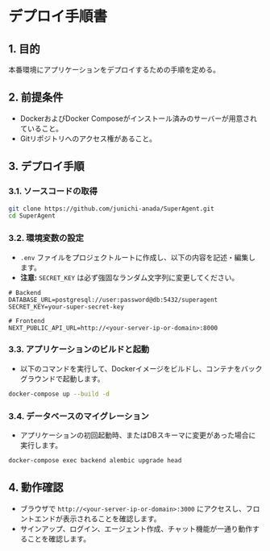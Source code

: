 # デプロイ手順書

## 1. 目的
本番環境にアプリケーションをデプロイするための手順を定める。

## 2. 前提条件
- DockerおよびDocker Composeがインストール済みのサーバーが用意されていること。
- Gitリポジトリへのアクセス権があること。

## 3. デプロイ手順

### 3.1. ソースコードの取得
```bash
git clone https://github.com/junichi-anada/SuperAgent.git
cd SuperAgent
```

### 3.2. 環境変数の設定
- `.env` ファイルをプロジェクトルートに作成し、以下の内容を記述・編集します。
- **注意:** `SECRET_KEY` は必ず強固なランダム文字列に変更してください。

```dotenv
# Backend
DATABASE_URL=postgresql://user:password@db:5432/superagent
SECRET_KEY=your-super-secret-key

# Frontend
NEXT_PUBLIC_API_URL=http://<your-server-ip-or-domain>:8000
```

### 3.3. アプリケーションのビルドと起動
- 以下のコマンドを実行して、Dockerイメージをビルドし、コンテナをバックグラウンドで起動します。

```bash
docker-compose up --build -d
```

### 3.4. データベースのマイグレーション
- アプリケーションの初回起動時、またはDBスキーマに変更があった場合に実行します。

```bash
docker-compose exec backend alembic upgrade head
```

## 4. 動作確認
- ブラウザで `http://<your-server-ip-or-domain>:3000` にアクセスし、フロントエンドが表示されることを確認します。
- サインアップ、ログイン、エージェント作成、チャット機能が一通り動作することを確認します。
